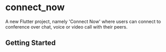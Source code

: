 # connect_now

A new Flutter project, namely 'Connect Now' where users can connect to conference over chat, voice or video call with their peers.

## Getting Started


